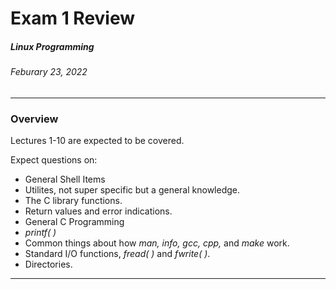 # Exam 1 Review
##### Linux Programming
###### Feburary 23, 2022
---

### Overview

Lectures 1-10 are expected to be covered.

Expect questions on:
- General Shell Items
- Utilites, not super specific but a general knowledge.
- The C library functions.
- Return values and error indications.
- General C Programming
- _printf( )_
- Common things about how _man, info, gcc, cpp,_ and _make_ work.
- Standard I/O functions, _fread( )_ and _fwrite( )_.
- Directories.

---

